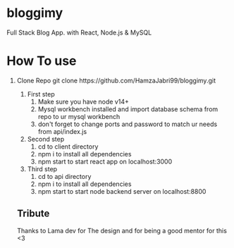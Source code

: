 # bloggimy
Full Stack Blog App. with React, Node.js &amp; MySQL
# How To use
<ol>
<li>
Clone Repo 
git clone https://github.com/HamzaJabri99/bloggimy.git
</li>
<ol>
   <li>First step
    <ol>
      <li>Make sure you have  node v14+ </li>
      <li>Mysql workbench installed and import database schema from repo to ur mysql workbench</li>
      <li>don't forget to change ports and password to match ur needs from api/index.js</li>
    </ol>
  </li>
  <li>Second step
    <ol>
      <li>cd to client directory </li>
      <li>npm i to install all dependencies</li>
      <li>npm start to start react app on localhost:3000 </li>
    </ol>
  </li>
    <li>Third step
    <ol>
      <li>cd to api directory </li>
      <li>npm i to install all dependencies</li>
      <li>npm start to start node backend server on localhost:8800 </li>
    </ol>
  </li>
</ol>

 ## Tribute
Thanks to Lama dev for The design and for being a good mentor for this <3
